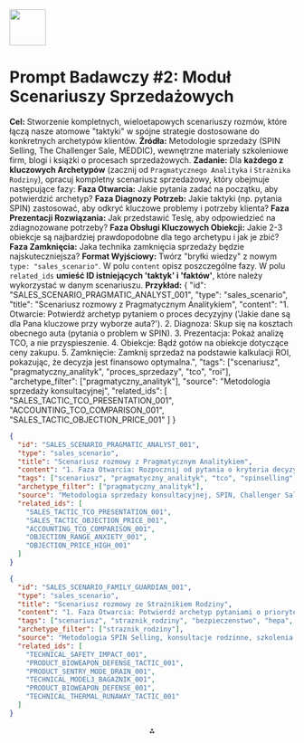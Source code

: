 <img src="https://r2cdn.perplexity.ai/pplx-full-logo-primary-dark%402x.png" style="height:64px;margin-right:32px"/>

# **Prompt Badawczy \#2: Moduł Scenariuszy Sprzedażowych**

**Cel:** Stworzenie kompletnych, wieloetapowych scenariuszy rozmów, które łączą nasze atomowe "taktyki" w spójne strategie dostosowane do konkretnych archetypów klientów.
**Źródła:** Metodologie sprzedaży (SPIN Selling, The Challenger Sale, MEDDIC), wewnętrzne materiały szkoleniowe firm, blogi i książki o procesach sprzedażowych.
**Zadanie:** Dla **każdego z kluczowych Archetypów** (zacznij od `Pragmatycznego Analityka` i `Strażnika Rodziny`), opracuj kompletny scenariusz sprzedażowy, który obejmuje następujące fazy:
**Faza Otwarcia:** Jakie pytania zadać na początku, aby potwierdzić archetyp?
**Faza Diagnozy Potrzeb:** Jakie taktyki (np. pytania SPIN) zastosować, aby odkryć kluczowe problemy i potrzeby klienta?
**Faza Prezentacji Rozwiązania:** Jak przedstawić Teslę, aby odpowiedzieć na zdiagnozowane potrzeby?
**Faza Obsługi Kluczowych Obiekcji:** Jakie 2-3 obiekcje są najbardziej prawdopodobne dla tego archetypu i jak je zbić?
**Faza Zamknięcia:** Jaka technika zamknięcia sprzedaży będzie najskuteczniejsza?
**Format Wyjściowy:** Twórz "bryłki wiedzy" z nowym `type: "sales_scenario"`. W polu `content` opisz poszczególne fazy. W polu `related_ids` **umieść ID istniejących 'taktyk' i 'faktów'**, które należy wykorzystać w danym scenariuszu.
**Przykład:**
{
"id": "SALES\_SCENARIO\_PRAGMATIC\_ANALYST\_001",
"type": "sales\_scenario",
"title": "Scenariusz rozmowy z Pragmatycznym Analitykiem",
"content": "1. Otwarcie: Potwierdź archetyp pytaniem o proces decyzyjny ('Jakie dane są dla Pana kluczowe przy wyborze auta?'). 2. Diagnoza: Skup się na kosztach obecnego auta (pytania o problem w SPIN). 3. Prezentacja: Pokaż analizę TCO, a nie przyspieszenie. 4. Obiekcje: Bądź gotów na obiekcje dotyczące ceny zakupu. 5. Zamknięcie: Zamknij sprzedaż na podstawie kalkulacji ROI, pokazując, że decyzja jest finansowo optymalna.",
"tags": ["scenariusz", "pragmatyczny\_analityk", "proces\_sprzedazy", "tco", "roi"],
"archetype\_filter": ["pragmatyczny\_analityk"],
"source": "Metodologia sprzedaży konsultacyjnej",
"related\_ids": [
"SALES\_TACTIC\_TCO\_PRESENTATION\_001",
"ACCOUNTING\_TCO\_COMPARISON\_001",
"SALES\_TACTIC\_OBJECTION\_PRICE\_001"
]
}

```json
{
  "id": "SALES_SCENARIO_PRAGMATIC_ANALYST_001",
  "type": "sales_scenario",
  "title": "Scenariusz rozmowy z Pragmatycznym Analitykiem",
  "content": "1. Faza Otwarcia: Rozpocznij od pytania o kryteria decyzyjne oraz zbierania danych. Zapytaj: 'Jakie parametry są dla Pana kluczowe przy wyborze auta? Na co zwraca Pan szczególną uwagę – koszty, gwarancję, technologię, a może TCO?' Pozwala to potwierdzić archetyp analityka i zbudować zaufanie.\n2. Faza Diagnozy Potrzeb: Użyj pytań SPIN. Skup się na kosztach bieżących i ukrytych obecnego auta ('Jakie są największe wyzwania kosztowe przy obecnej flocie? Ile obecnie kosztuje serwis/ubezpieczenie/paliwo rocznie?'). Zadawaj pytania o oczekiwania dotyczące ROI oraz planowanej długości użytkowania auta.\n3. Faza Prezentacji Rozwiązania: Pokaż twarde kalkulacje — porównaj TCO Tesli i referencyjnego auta spalinowego (np. BMW), zaprezentuj arkusz opłacalności, ROI, wyliczenia oszczędności rocznych i wpływ amortyzacji, podkreśl technologiczną przewagę OTA i Superchargera.\n4. Faza Obsługi Kluczowych Obiekcji: Najczęstsze obiekcje: (a) 'Tesla jest za droga' – zbij wyliczeniem TCO z 3 lat oraz wyższą wartością odsprzedaży, (b) 'Obawy o zasięg / ładowanie' – pokaż mapę i parametry Superchargerów, (c) 'Koszt serwisu/ubezpieczenia' – przywołaj niższe koszty serwisu oraz fakt, że OC dla Tesli jest tańsze vs spalinowe premium.\n5. Faza Zamknięcia: Zamknij sprzedaż przez logiczny lead-out w stylu Challenger lub SPIN: 'Porównując bilans, Tesla wychodzi taniej przy niższym ryzyku i wyższej wartości po zakończeniu umowy – kiedy robimy jazdę testową lub pierwszą kalkulację rezerwacji?'",
  "tags": ["scenariusz", "pragmatyczny_analityk", "tco", "spinselling", "challenger", "roi", "supercharger"],
  "archetype_filter": ["pragmatyczny_analityk"],
  "source": "Metodologia sprzedaży konsultacyjnej, SPIN, Challenger Sale",
  "related_ids": [
    "SALES_TACTIC_TCO_PRESENTATION_001",
    "SALES_TACTIC_OBJECTION_PRICE_001",
    "ACCOUNTING_TCO_COMPARISON_001",
    "OBJECTION_RANGE_ANXIETY_001",
    "OBJECTION_PRICE_HIGH_001"
  ]
}
```

```json
{
  "id": "SALES_SCENARIO_FAMILY_GUARDIAN_001",
  "type": "sales_scenario",
  "title": "Scenariusz rozmowy ze Strażnikiem Rodziny",
  "content": "1. Faza Otwarcia: Potwierdź archetyp pytaniami o priorytety rodziny i bezpieczeństwo: 'Jakie są dla Pana najważniejsze kwestie przy wyborze auta rodzinnego? Na co zwraca Pan uwagę w kontekście komfortu i ochrony bliskich?'\n2. Faza Diagnozy Potrzeb: Użyj SPIN, koncentrując się na pytaniach o codzienny komfort i lęki związane z użytkowaniem auta ('Czego najbardziej obawia się Pan na trasie? Jak często podróżuje Pan z dziećmi? Jakie rozwiązania ułatwiają organizację rodzinnej logistyki?').\n3. Faza Prezentacji Rozwiązania: Skup się na bezpieczeństwie (5-gwiazdek NHTSA, statystykach wypadków), realnych funkcjach chroniących rodzinę (HEPA – Bioweapon Defense, Sentry Mode, asysty kierowcy, ochrona dzieci). Podkreśl ponadprzeciętną pojemność bagażnika, praktyczność, niskie koszty eksploatacji, łatwość użytkowania dla całej rodziny.\n4. Faza Obsługi Kluczowych Obiekcji: Typowe obiekcje: (a) 'Co z bezpieczeństwem baterii/aut na prąd?' – zbij statystykami pożarów i argumentem o chemii LFP/HEPA, (b) 'Co jeśli auto odmówi posłuszeństwa w trasie z dziećmi?' – wytłumacz sieć Supercharger i wsparcie 24h/7, (c) 'Czy to wygodne na co dzień?' – podkreśl domowe ładowanie, automatykę, brak tłumika, ochronę zdrowia (HEPA vs smog/palenie).\n5. Faza Zamknięcia: Zamknij sprzedaż narracją bezpieczeństwa oraz opieki: 'Podejmując decyzję, daje Pan rodzinie najbezpieczniejsze auto na rynku i codzienny komfort bez kompromisów – kiedy najlepiej przetestować Model Y całą rodziną?'",
  "tags": ["scenariusz", "straznik_rodziny", "bezpieczenstwo", "hepa", "familycar", "praktycznosc"],
  "archetype_filter": ["straznik_rodziny"],
  "source": "Metodologia SPIN Selling, konsultacje rodzinne, szkolenia EV",
  "related_ids": [
    "TECHNICAL_SAFETY_IMPACT_001",
    "PRODUCT_BIOWEAPON_DEFENSE_TACTIC_001",
    "PRODUCT_SENTRY_MODE_DRAIN_001",
    "TECHNICAL_MODEL3_BAGAZNIK_001",
    "PRODUCT_BIOWEAPON_DEFENSE_001",
    "TECHNICAL_THERMAL_RUNAWAY_TACTIC_001"
  ]
}
```

<div style="text-align: center">⁂</div>

[^1]: Brylki-wiedzy-Wskazniki-psychometryczne-Big-Five.md

[^2]: knowledge_base_pl.json

[^3]: knowledge_base_pl_corrected.json

[^4]: https://jurnal.unived.ac.id/index.php/er/article/view/5509

[^5]: https://www.nature.com/articles/s41586-024-07033-8

[^6]: https://link.aps.org/doi/10.1103/PhysRevLett.128.203201

[^7]: https://advanced.onlinelibrary.wiley.com/doi/10.1002/adma.202415142

[^8]: https://onlinelibrary.wiley.com/doi/10.1002/adfm.202300175

[^9]: https://onlinelibrary.wiley.com/doi/10.1002/lpor.202402051

[^10]: https://link.aps.org/doi/10.1103/PhysRevApplied.22.064081

[^11]: http://www.emerald.com/apjml/article/37/6/1503-1527/1263149

[^12]: https://advanced.onlinelibrary.wiley.com/doi/10.1002/advs.202412688

[^13]: http://www.emerald.com/mbe/article/24/1/69-89/285596

[^14]: http://arxiv.org/pdf/1804.02037.pdf

[^15]: https://arxiv.org/pdf/2502.13334.pdf

[^16]: https://essuir.sumdu.edu.ua/bitstream/123456789/85574/1/Kozludzhova_mmi_3_2021.pdf

[^17]: https://journals.sagepub.com/doi/10.1177/10422587221102110

[^18]: https://dx.plos.org/10.1371/journal.pone.0273124

[^19]: http://www.scielo.cl/pdf/jotmi/v5n3/art04.pdf

[^20]: http://sceco.ub.ro/index.php/SCECO/article/download/348/327

[^21]: https://arxiv.org/pdf/2011.14822.pdf

[^22]: https://pmc.ncbi.nlm.nih.gov/articles/PMC9858020/

[^23]: https://timreview.ca/sites/default/files/article_PDF/GilbertDavies_TIMReview_October2011_1.pdf

[^24]: https://www.highspot.com/blog/spin-selling/

[^25]: https://www.zendesk.com/blog/spin-selling/

[^26]: https://www.lucidchart.com/blog/the-4-steps-to-spin-selling

[^27]: https://rep.ai/blog/spin-selling

[^28]: https://www.salesforce.com/blog/spin-selling/

[^29]: https://challengerinc.com/the-challenger-customer-profiles/

[^30]: https://www.close.com/blog/meddic-sales-methodology

[^31]: https://www.salesenablementcollective.com/spin-sales-methodology/

[^32]: https://www.pipedrive.com/en/blog/challenger-sales-model

[^33]: https://www.atlassian.com/blog/project-management/meddic-sales-methodology

[^34]: https://blog.hubspot.com/sales/spin-selling-the-ultimate-guide

[^35]: https://www.salesforce.com/blog/challenger-sales-methodology/

[^36]: https://www.highspot.com/blog/meddic-sales-methodology/

[^37]: https://www.salesodyssey.com/blog/spin-selling

[^38]: https://www.b2bsell.com/challenger-customer/

[^39]: https://miro.com/process-mapping/meddic-sales-process-explained/

[^40]: https://www.salesforce.com/blog/meddic-sales/

